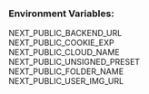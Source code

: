 ### Environment Variables:

NEXT_PUBLIC_BACKEND_URL   
NEXT_PUBLIC_COOKIE_EXP   
NEXT_PUBLIC_CLOUD_NAME   
NEXT_PUBLIC_UNSIGNED_PRESET   
NEXT_PUBLIC_FOLDER_NAME   
NEXT_PUBLIC_USER_IMG_URL   
